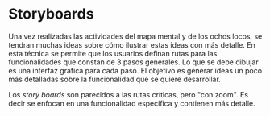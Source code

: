 # Storyboards

Una vez realizadas las actividades del mapa mental y de los ochos locos, se
tendran muchas ideas sobre cómo ilustrar estas ideas con más detalle. En
esta técnica se permite que los usuarios definan rutas para las
funcionalidades que constan de 3 pasos generales. Lo que se debe dibujar
es una interfaz gráfica para cada paso. El objetivo es generar ideas un
poco más detalladas sobre la funcionalidad que se quiere desarrollar.

Los _story boards_ son parecidos a las rutas críticas, pero "con zoom". Es
decir se enfocan en una funcionalidad específica y contienen más detalle.
